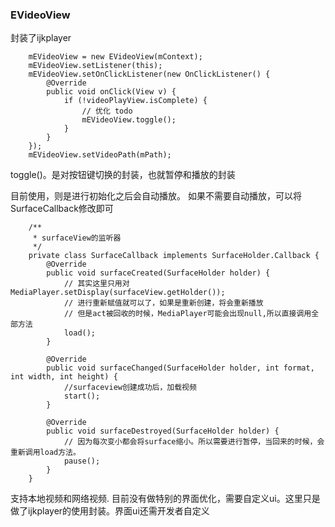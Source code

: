 ### EVideoView


封装了ijkplayer

        mEVideoView = new EVideoView(mContext);
        mEVideoView.setListener(this);
        mEVideoView.setOnClickListener(new OnClickListener() {
            @Override
            public void onClick(View v) {
                if (!videoPlayView.isComplete) {
                    // 优化 todo
                    mEVideoView.toggle();
                }
            }
        });
        mEVideoView.setVideoPath(mPath);


toggle()。是对按钮键切换的封装，也就暂停和播放的封装

目前使用，则是进行初始化之后会自动播放。
如果不需要自动播放，可以将SurfaceCallback修改即可

        /**
         * surfaceView的监听器
         */
        private class SurfaceCallback implements SurfaceHolder.Callback {
            @Override
            public void surfaceCreated(SurfaceHolder holder) {
                // 其实这里只用对 MediaPlayer.setDisplay(surfaceView.getHolder());
                // 进行重新赋值就可以了，如果是重新创建，将会重新播放
                // 但是act被回收的时候，MediaPlayer可能会出现null,所以直接调用全部方法
                load();
            }

            @Override
            public void surfaceChanged(SurfaceHolder holder, int format, int width, int height) {
                //surfaceview创建成功后，加载视频
                start();
            }

            @Override
            public void surfaceDestroyed(SurfaceHolder holder) {
                // 因为每次变小都会将surface缩小。所以需要进行暂停，当回来的时候，会重新调用load方法。
                pause();
            }
        }


支持本地视频和网络视频.
目前没有做特别的界面优化，需要自定义ui。这里只是做了ijkplayer的使用封装。界面ui还需开发者自定义

